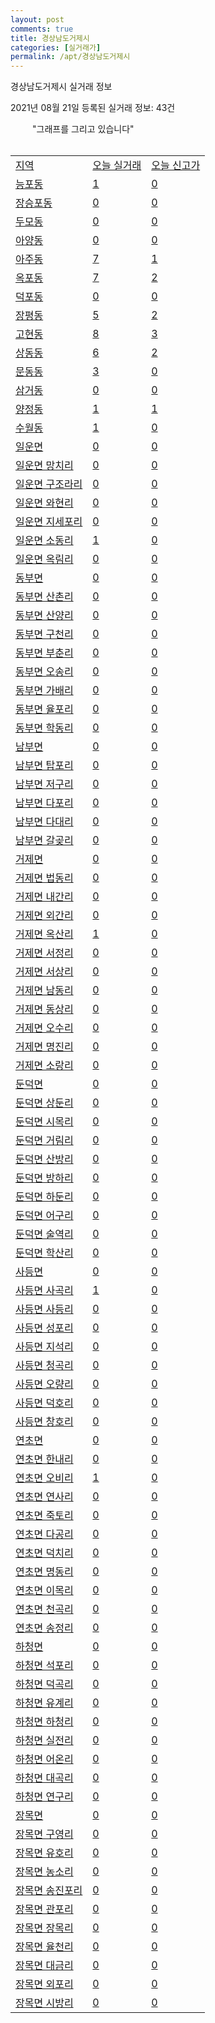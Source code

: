 ```yaml
---
layout: post
comments: true
title: 경상남도거제시
categories: [실거래가]
permalink: /apt/경상남도거제시
---
```


경상남도거제시 실거래 정보

2021년 08월 21일 등록된 실거래 정보: 43건

<script async src="https://pagead2.googlesyndication.com/pagead/js/adsbygoogle.js?client=ca-pub-3485438051770037"
 crossorigin="anonymous"></script>

<script type="text/javascript">
  google.charts.load('current', {'packages':['corechart']});
  google.charts.setOnLoadCallback(drawChart);

  function drawChart() {
    var data = google.visualization.arrayToDataTable([['거래일', '매매', '전월세', '전매'], ['19-11', 0, 0, 10], ['19-12', 0, 0, 138], ['20-01', 0, 0, 124], ['20-02', 0, 0, 49], ['20-03', 0, 0, 32], ['20-04', 0, 0, 56], ['20-05', 0, 0, 116], ['20-06', 0, 0, 91], ['20-07', 0, 0, 13], ['20-08', 64, 103, 11], ['20-09', 161, 241, 9], ['20-10', 221, 266, 12], ['20-11', 498, 261, 67], ['20-12', 696, 252, 39], ['21-01', 525, 252, 22], ['21-02', 304, 316, 21], ['21-03', 448, 260, 18], ['21-04', 375, 255, 26], ['21-05', 433, 541, 370], ['21-06', 426, 557, 196], ['21-07', 425, 426, 242], ['21-08', 113, 68, 24]]);

    var options = {
      title: '최근 1년간 유형별 거래량 추이',
      legend: { position: 'bottom' }
    };

    setTimeout(function() {
        var chart = new google.visualization.LineChart(document.getElementById('columnchart_material'));
        chart.draw(data, (options));
        document.getElementById('loading').style.display = 'none';
    }, 1500);

  }
</script>

<div id="loading" style="z-index:20; display: block; margin-left: 35px">"그래프를 그리고 있습니다"</div>
<div id="columnchart_material" style="width: 95%; margin-left: -35px; display: block"></div>
<div style="width: 95%; margin-left: -35px; display: block">
      <script async src="https://pagead2.googlesyndication.com/pagead/js/adsbygoogle.js?client=ca-pub-3485438051770037"
          crossorigin="anonymous"></script>
      <ins class="adsbygoogle"
          style="display:block"
          data-ad-format="fluid"
          data-ad-layout-key="-fb+5w+4e-db+86"
          data-ad-client="ca-pub-3485438051770037"
          data-ad-slot="1827090281"></ins>
      <script>
          (adsbygoogle = window.adsbygoogle || []).push({});
      </script>
</div>
<br>
<table class="sortable">
  <tr>
    <td><a href="#">지역</a></td>
    <td><a href="#">오늘 실거래</a></td>
    <td><a href="#">오늘 신고가</a></td>
  </tr>

  
  <tr class="item">
    <td><a href="경상남도거제시능포동">능포동</a></td>
    <td><a href="경상남도거제시능포동">1</a></td>
    <td><a href="경상남도거제시능포동">0</a></td>
  </tr>
    

  <tr class="item">
    <td><a href="경상남도거제시장승포동">장승포동</a></td>
    <td><a href="경상남도거제시장승포동">0</a></td>
    <td><a href="경상남도거제시장승포동">0</a></td>
  </tr>
    

  <tr class="item">
    <td><a href="경상남도거제시두모동">두모동</a></td>
    <td><a href="경상남도거제시두모동">0</a></td>
    <td><a href="경상남도거제시두모동">0</a></td>
  </tr>
    

  <tr class="item">
    <td><a href="경상남도거제시아양동">아양동</a></td>
    <td><a href="경상남도거제시아양동">0</a></td>
    <td><a href="경상남도거제시아양동">0</a></td>
  </tr>
    

  <tr class="item">
    <td><a href="경상남도거제시아주동">아주동</a></td>
    <td><a href="경상남도거제시아주동">7</a></td>
    <td><a href="경상남도거제시아주동">1</a></td>
  </tr>
    

  <tr class="item">
    <td><a href="경상남도거제시옥포동">옥포동</a></td>
    <td><a href="경상남도거제시옥포동">7</a></td>
    <td><a href="경상남도거제시옥포동">2</a></td>
  </tr>
    

  <tr class="item">
    <td><a href="경상남도거제시덕포동">덕포동</a></td>
    <td><a href="경상남도거제시덕포동">0</a></td>
    <td><a href="경상남도거제시덕포동">0</a></td>
  </tr>
    

  <tr class="item">
    <td><a href="경상남도거제시장평동">장평동</a></td>
    <td><a href="경상남도거제시장평동">5</a></td>
    <td><a href="경상남도거제시장평동">2</a></td>
  </tr>
    

  <tr class="item">
    <td><a href="경상남도거제시고현동">고현동</a></td>
    <td><a href="경상남도거제시고현동">8</a></td>
    <td><a href="경상남도거제시고현동">3</a></td>
  </tr>
    

  <tr class="item">
    <td><a href="경상남도거제시상동동">상동동</a></td>
    <td><a href="경상남도거제시상동동">6</a></td>
    <td><a href="경상남도거제시상동동">2</a></td>
  </tr>
    

  <tr class="item">
    <td><a href="경상남도거제시문동동">문동동</a></td>
    <td><a href="경상남도거제시문동동">3</a></td>
    <td><a href="경상남도거제시문동동">0</a></td>
  </tr>
    

  <tr class="item">
    <td><a href="경상남도거제시삼거동">삼거동</a></td>
    <td><a href="경상남도거제시삼거동">0</a></td>
    <td><a href="경상남도거제시삼거동">0</a></td>
  </tr>
    

  <tr class="item">
    <td><a href="경상남도거제시양정동">양정동</a></td>
    <td><a href="경상남도거제시양정동">1</a></td>
    <td><a href="경상남도거제시양정동">1</a></td>
  </tr>
    

  <tr class="item">
    <td><a href="경상남도거제시수월동">수월동</a></td>
    <td><a href="경상남도거제시수월동">1</a></td>
    <td><a href="경상남도거제시수월동">0</a></td>
  </tr>
    

  <tr class="item">
    <td><a href="경상남도거제시일운면">일운면</a></td>
    <td><a href="경상남도거제시일운면">0</a></td>
    <td><a href="경상남도거제시일운면">0</a></td>
  </tr>
    

  <tr class="item">
    <td><a href="경상남도거제시일운면망치리">일운면 망치리</a></td>
    <td><a href="경상남도거제시일운면망치리">0</a></td>
    <td><a href="경상남도거제시일운면망치리">0</a></td>
  </tr>
    

  <tr class="item">
    <td><a href="경상남도거제시일운면구조라리">일운면 구조라리</a></td>
    <td><a href="경상남도거제시일운면구조라리">0</a></td>
    <td><a href="경상남도거제시일운면구조라리">0</a></td>
  </tr>
    

  <tr class="item">
    <td><a href="경상남도거제시일운면와현리">일운면 와현리</a></td>
    <td><a href="경상남도거제시일운면와현리">0</a></td>
    <td><a href="경상남도거제시일운면와현리">0</a></td>
  </tr>
    

  <tr class="item">
    <td><a href="경상남도거제시일운면지세포리">일운면 지세포리</a></td>
    <td><a href="경상남도거제시일운면지세포리">0</a></td>
    <td><a href="경상남도거제시일운면지세포리">0</a></td>
  </tr>
    

  <tr class="item">
    <td><a href="경상남도거제시일운면소동리">일운면 소동리</a></td>
    <td><a href="경상남도거제시일운면소동리">1</a></td>
    <td><a href="경상남도거제시일운면소동리">0</a></td>
  </tr>
    

  <tr class="item">
    <td><a href="경상남도거제시일운면옥림리">일운면 옥림리</a></td>
    <td><a href="경상남도거제시일운면옥림리">0</a></td>
    <td><a href="경상남도거제시일운면옥림리">0</a></td>
  </tr>
    

  <tr class="item">
    <td><a href="경상남도거제시동부면">동부면</a></td>
    <td><a href="경상남도거제시동부면">0</a></td>
    <td><a href="경상남도거제시동부면">0</a></td>
  </tr>
    

  <tr class="item">
    <td><a href="경상남도거제시동부면산촌리">동부면 산촌리</a></td>
    <td><a href="경상남도거제시동부면산촌리">0</a></td>
    <td><a href="경상남도거제시동부면산촌리">0</a></td>
  </tr>
    

  <tr class="item">
    <td><a href="경상남도거제시동부면산양리">동부면 산양리</a></td>
    <td><a href="경상남도거제시동부면산양리">0</a></td>
    <td><a href="경상남도거제시동부면산양리">0</a></td>
  </tr>
    

  <tr class="item">
    <td><a href="경상남도거제시동부면구천리">동부면 구천리</a></td>
    <td><a href="경상남도거제시동부면구천리">0</a></td>
    <td><a href="경상남도거제시동부면구천리">0</a></td>
  </tr>
    

  <tr class="item">
    <td><a href="경상남도거제시동부면부춘리">동부면 부춘리</a></td>
    <td><a href="경상남도거제시동부면부춘리">0</a></td>
    <td><a href="경상남도거제시동부면부춘리">0</a></td>
  </tr>
    

  <tr class="item">
    <td><a href="경상남도거제시동부면오송리">동부면 오송리</a></td>
    <td><a href="경상남도거제시동부면오송리">0</a></td>
    <td><a href="경상남도거제시동부면오송리">0</a></td>
  </tr>
    

  <tr class="item">
    <td><a href="경상남도거제시동부면가배리">동부면 가배리</a></td>
    <td><a href="경상남도거제시동부면가배리">0</a></td>
    <td><a href="경상남도거제시동부면가배리">0</a></td>
  </tr>
    

  <tr class="item">
    <td><a href="경상남도거제시동부면율포리">동부면 율포리</a></td>
    <td><a href="경상남도거제시동부면율포리">0</a></td>
    <td><a href="경상남도거제시동부면율포리">0</a></td>
  </tr>
    

  <tr class="item">
    <td><a href="경상남도거제시동부면학동리">동부면 학동리</a></td>
    <td><a href="경상남도거제시동부면학동리">0</a></td>
    <td><a href="경상남도거제시동부면학동리">0</a></td>
  </tr>
    

  <tr class="item">
    <td><a href="경상남도거제시남부면">남부면</a></td>
    <td><a href="경상남도거제시남부면">0</a></td>
    <td><a href="경상남도거제시남부면">0</a></td>
  </tr>
    

  <tr class="item">
    <td><a href="경상남도거제시남부면탑포리">남부면 탑포리</a></td>
    <td><a href="경상남도거제시남부면탑포리">0</a></td>
    <td><a href="경상남도거제시남부면탑포리">0</a></td>
  </tr>
    

  <tr class="item">
    <td><a href="경상남도거제시남부면저구리">남부면 저구리</a></td>
    <td><a href="경상남도거제시남부면저구리">0</a></td>
    <td><a href="경상남도거제시남부면저구리">0</a></td>
  </tr>
    

  <tr class="item">
    <td><a href="경상남도거제시남부면다포리">남부면 다포리</a></td>
    <td><a href="경상남도거제시남부면다포리">0</a></td>
    <td><a href="경상남도거제시남부면다포리">0</a></td>
  </tr>
    

  <tr class="item">
    <td><a href="경상남도거제시남부면다대리">남부면 다대리</a></td>
    <td><a href="경상남도거제시남부면다대리">0</a></td>
    <td><a href="경상남도거제시남부면다대리">0</a></td>
  </tr>
    

  <tr class="item">
    <td><a href="경상남도거제시남부면갈곶리">남부면 갈곶리</a></td>
    <td><a href="경상남도거제시남부면갈곶리">0</a></td>
    <td><a href="경상남도거제시남부면갈곶리">0</a></td>
  </tr>
    

  <tr class="item">
    <td><a href="경상남도거제시거제면">거제면</a></td>
    <td><a href="경상남도거제시거제면">0</a></td>
    <td><a href="경상남도거제시거제면">0</a></td>
  </tr>
    

  <tr class="item">
    <td><a href="경상남도거제시거제면법동리">거제면 법동리</a></td>
    <td><a href="경상남도거제시거제면법동리">0</a></td>
    <td><a href="경상남도거제시거제면법동리">0</a></td>
  </tr>
    

  <tr class="item">
    <td><a href="경상남도거제시거제면내간리">거제면 내간리</a></td>
    <td><a href="경상남도거제시거제면내간리">0</a></td>
    <td><a href="경상남도거제시거제면내간리">0</a></td>
  </tr>
    

  <tr class="item">
    <td><a href="경상남도거제시거제면외간리">거제면 외간리</a></td>
    <td><a href="경상남도거제시거제면외간리">0</a></td>
    <td><a href="경상남도거제시거제면외간리">0</a></td>
  </tr>
    

  <tr class="item">
    <td><a href="경상남도거제시거제면옥산리">거제면 옥산리</a></td>
    <td><a href="경상남도거제시거제면옥산리">1</a></td>
    <td><a href="경상남도거제시거제면옥산리">0</a></td>
  </tr>
    

  <tr class="item">
    <td><a href="경상남도거제시거제면서정리">거제면 서정리</a></td>
    <td><a href="경상남도거제시거제면서정리">0</a></td>
    <td><a href="경상남도거제시거제면서정리">0</a></td>
  </tr>
    

  <tr class="item">
    <td><a href="경상남도거제시거제면서상리">거제면 서상리</a></td>
    <td><a href="경상남도거제시거제면서상리">0</a></td>
    <td><a href="경상남도거제시거제면서상리">0</a></td>
  </tr>
    

  <tr class="item">
    <td><a href="경상남도거제시거제면남동리">거제면 남동리</a></td>
    <td><a href="경상남도거제시거제면남동리">0</a></td>
    <td><a href="경상남도거제시거제면남동리">0</a></td>
  </tr>
    

  <tr class="item">
    <td><a href="경상남도거제시거제면동상리">거제면 동상리</a></td>
    <td><a href="경상남도거제시거제면동상리">0</a></td>
    <td><a href="경상남도거제시거제면동상리">0</a></td>
  </tr>
    

  <tr class="item">
    <td><a href="경상남도거제시거제면오수리">거제면 오수리</a></td>
    <td><a href="경상남도거제시거제면오수리">0</a></td>
    <td><a href="경상남도거제시거제면오수리">0</a></td>
  </tr>
    

  <tr class="item">
    <td><a href="경상남도거제시거제면명진리">거제면 명진리</a></td>
    <td><a href="경상남도거제시거제면명진리">0</a></td>
    <td><a href="경상남도거제시거제면명진리">0</a></td>
  </tr>
    

  <tr class="item">
    <td><a href="경상남도거제시거제면소랑리">거제면 소랑리</a></td>
    <td><a href="경상남도거제시거제면소랑리">0</a></td>
    <td><a href="경상남도거제시거제면소랑리">0</a></td>
  </tr>
    

  <tr class="item">
    <td><a href="경상남도거제시둔덕면">둔덕면</a></td>
    <td><a href="경상남도거제시둔덕면">0</a></td>
    <td><a href="경상남도거제시둔덕면">0</a></td>
  </tr>
    

  <tr class="item">
    <td><a href="경상남도거제시둔덕면상둔리">둔덕면 상둔리</a></td>
    <td><a href="경상남도거제시둔덕면상둔리">0</a></td>
    <td><a href="경상남도거제시둔덕면상둔리">0</a></td>
  </tr>
    

  <tr class="item">
    <td><a href="경상남도거제시둔덕면시목리">둔덕면 시목리</a></td>
    <td><a href="경상남도거제시둔덕면시목리">0</a></td>
    <td><a href="경상남도거제시둔덕면시목리">0</a></td>
  </tr>
    

  <tr class="item">
    <td><a href="경상남도거제시둔덕면거림리">둔덕면 거림리</a></td>
    <td><a href="경상남도거제시둔덕면거림리">0</a></td>
    <td><a href="경상남도거제시둔덕면거림리">0</a></td>
  </tr>
    

  <tr class="item">
    <td><a href="경상남도거제시둔덕면산방리">둔덕면 산방리</a></td>
    <td><a href="경상남도거제시둔덕면산방리">0</a></td>
    <td><a href="경상남도거제시둔덕면산방리">0</a></td>
  </tr>
    

  <tr class="item">
    <td><a href="경상남도거제시둔덕면방하리">둔덕면 방하리</a></td>
    <td><a href="경상남도거제시둔덕면방하리">0</a></td>
    <td><a href="경상남도거제시둔덕면방하리">0</a></td>
  </tr>
    

  <tr class="item">
    <td><a href="경상남도거제시둔덕면하둔리">둔덕면 하둔리</a></td>
    <td><a href="경상남도거제시둔덕면하둔리">0</a></td>
    <td><a href="경상남도거제시둔덕면하둔리">0</a></td>
  </tr>
    

  <tr class="item">
    <td><a href="경상남도거제시둔덕면어구리">둔덕면 어구리</a></td>
    <td><a href="경상남도거제시둔덕면어구리">0</a></td>
    <td><a href="경상남도거제시둔덕면어구리">0</a></td>
  </tr>
    

  <tr class="item">
    <td><a href="경상남도거제시둔덕면술역리">둔덕면 술역리</a></td>
    <td><a href="경상남도거제시둔덕면술역리">0</a></td>
    <td><a href="경상남도거제시둔덕면술역리">0</a></td>
  </tr>
    

  <tr class="item">
    <td><a href="경상남도거제시둔덕면학산리">둔덕면 학산리</a></td>
    <td><a href="경상남도거제시둔덕면학산리">0</a></td>
    <td><a href="경상남도거제시둔덕면학산리">0</a></td>
  </tr>
    

  <tr class="item">
    <td><a href="경상남도거제시사등면">사등면</a></td>
    <td><a href="경상남도거제시사등면">0</a></td>
    <td><a href="경상남도거제시사등면">0</a></td>
  </tr>
    

  <tr class="item">
    <td><a href="경상남도거제시사등면사곡리">사등면 사곡리</a></td>
    <td><a href="경상남도거제시사등면사곡리">1</a></td>
    <td><a href="경상남도거제시사등면사곡리">0</a></td>
  </tr>
    

  <tr class="item">
    <td><a href="경상남도거제시사등면사등리">사등면 사등리</a></td>
    <td><a href="경상남도거제시사등면사등리">0</a></td>
    <td><a href="경상남도거제시사등면사등리">0</a></td>
  </tr>
    

  <tr class="item">
    <td><a href="경상남도거제시사등면성포리">사등면 성포리</a></td>
    <td><a href="경상남도거제시사등면성포리">0</a></td>
    <td><a href="경상남도거제시사등면성포리">0</a></td>
  </tr>
    

  <tr class="item">
    <td><a href="경상남도거제시사등면지석리">사등면 지석리</a></td>
    <td><a href="경상남도거제시사등면지석리">0</a></td>
    <td><a href="경상남도거제시사등면지석리">0</a></td>
  </tr>
    

  <tr class="item">
    <td><a href="경상남도거제시사등면청곡리">사등면 청곡리</a></td>
    <td><a href="경상남도거제시사등면청곡리">0</a></td>
    <td><a href="경상남도거제시사등면청곡리">0</a></td>
  </tr>
    

  <tr class="item">
    <td><a href="경상남도거제시사등면오량리">사등면 오량리</a></td>
    <td><a href="경상남도거제시사등면오량리">0</a></td>
    <td><a href="경상남도거제시사등면오량리">0</a></td>
  </tr>
    

  <tr class="item">
    <td><a href="경상남도거제시사등면덕호리">사등면 덕호리</a></td>
    <td><a href="경상남도거제시사등면덕호리">0</a></td>
    <td><a href="경상남도거제시사등면덕호리">0</a></td>
  </tr>
    

  <tr class="item">
    <td><a href="경상남도거제시사등면창호리">사등면 창호리</a></td>
    <td><a href="경상남도거제시사등면창호리">0</a></td>
    <td><a href="경상남도거제시사등면창호리">0</a></td>
  </tr>
    

  <tr class="item">
    <td><a href="경상남도거제시연초면">연초면</a></td>
    <td><a href="경상남도거제시연초면">0</a></td>
    <td><a href="경상남도거제시연초면">0</a></td>
  </tr>
    

  <tr class="item">
    <td><a href="경상남도거제시연초면한내리">연초면 한내리</a></td>
    <td><a href="경상남도거제시연초면한내리">0</a></td>
    <td><a href="경상남도거제시연초면한내리">0</a></td>
  </tr>
    

  <tr class="item">
    <td><a href="경상남도거제시연초면오비리">연초면 오비리</a></td>
    <td><a href="경상남도거제시연초면오비리">1</a></td>
    <td><a href="경상남도거제시연초면오비리">0</a></td>
  </tr>
    

  <tr class="item">
    <td><a href="경상남도거제시연초면연사리">연초면 연사리</a></td>
    <td><a href="경상남도거제시연초면연사리">0</a></td>
    <td><a href="경상남도거제시연초면연사리">0</a></td>
  </tr>
    

  <tr class="item">
    <td><a href="경상남도거제시연초면죽토리">연초면 죽토리</a></td>
    <td><a href="경상남도거제시연초면죽토리">0</a></td>
    <td><a href="경상남도거제시연초면죽토리">0</a></td>
  </tr>
    

  <tr class="item">
    <td><a href="경상남도거제시연초면다공리">연초면 다공리</a></td>
    <td><a href="경상남도거제시연초면다공리">0</a></td>
    <td><a href="경상남도거제시연초면다공리">0</a></td>
  </tr>
    

  <tr class="item">
    <td><a href="경상남도거제시연초면덕치리">연초면 덕치리</a></td>
    <td><a href="경상남도거제시연초면덕치리">0</a></td>
    <td><a href="경상남도거제시연초면덕치리">0</a></td>
  </tr>
    

  <tr class="item">
    <td><a href="경상남도거제시연초면명동리">연초면 명동리</a></td>
    <td><a href="경상남도거제시연초면명동리">0</a></td>
    <td><a href="경상남도거제시연초면명동리">0</a></td>
  </tr>
    

  <tr class="item">
    <td><a href="경상남도거제시연초면이목리">연초면 이목리</a></td>
    <td><a href="경상남도거제시연초면이목리">0</a></td>
    <td><a href="경상남도거제시연초면이목리">0</a></td>
  </tr>
    

  <tr class="item">
    <td><a href="경상남도거제시연초면천곡리">연초면 천곡리</a></td>
    <td><a href="경상남도거제시연초면천곡리">0</a></td>
    <td><a href="경상남도거제시연초면천곡리">0</a></td>
  </tr>
    

  <tr class="item">
    <td><a href="경상남도거제시연초면송정리">연초면 송정리</a></td>
    <td><a href="경상남도거제시연초면송정리">0</a></td>
    <td><a href="경상남도거제시연초면송정리">0</a></td>
  </tr>
    

  <tr class="item">
    <td><a href="경상남도거제시하청면">하청면</a></td>
    <td><a href="경상남도거제시하청면">0</a></td>
    <td><a href="경상남도거제시하청면">0</a></td>
  </tr>
    

  <tr class="item">
    <td><a href="경상남도거제시하청면석포리">하청면 석포리</a></td>
    <td><a href="경상남도거제시하청면석포리">0</a></td>
    <td><a href="경상남도거제시하청면석포리">0</a></td>
  </tr>
    

  <tr class="item">
    <td><a href="경상남도거제시하청면덕곡리">하청면 덕곡리</a></td>
    <td><a href="경상남도거제시하청면덕곡리">0</a></td>
    <td><a href="경상남도거제시하청면덕곡리">0</a></td>
  </tr>
    

  <tr class="item">
    <td><a href="경상남도거제시하청면유계리">하청면 유계리</a></td>
    <td><a href="경상남도거제시하청면유계리">0</a></td>
    <td><a href="경상남도거제시하청면유계리">0</a></td>
  </tr>
    

  <tr class="item">
    <td><a href="경상남도거제시하청면하청리">하청면 하청리</a></td>
    <td><a href="경상남도거제시하청면하청리">0</a></td>
    <td><a href="경상남도거제시하청면하청리">0</a></td>
  </tr>
    

  <tr class="item">
    <td><a href="경상남도거제시하청면실전리">하청면 실전리</a></td>
    <td><a href="경상남도거제시하청면실전리">0</a></td>
    <td><a href="경상남도거제시하청면실전리">0</a></td>
  </tr>
    

  <tr class="item">
    <td><a href="경상남도거제시하청면어온리">하청면 어온리</a></td>
    <td><a href="경상남도거제시하청면어온리">0</a></td>
    <td><a href="경상남도거제시하청면어온리">0</a></td>
  </tr>
    

  <tr class="item">
    <td><a href="경상남도거제시하청면대곡리">하청면 대곡리</a></td>
    <td><a href="경상남도거제시하청면대곡리">0</a></td>
    <td><a href="경상남도거제시하청면대곡리">0</a></td>
  </tr>
    

  <tr class="item">
    <td><a href="경상남도거제시하청면연구리">하청면 연구리</a></td>
    <td><a href="경상남도거제시하청면연구리">0</a></td>
    <td><a href="경상남도거제시하청면연구리">0</a></td>
  </tr>
    

  <tr class="item">
    <td><a href="경상남도거제시장목면">장목면</a></td>
    <td><a href="경상남도거제시장목면">0</a></td>
    <td><a href="경상남도거제시장목면">0</a></td>
  </tr>
    

  <tr class="item">
    <td><a href="경상남도거제시장목면구영리">장목면 구영리</a></td>
    <td><a href="경상남도거제시장목면구영리">0</a></td>
    <td><a href="경상남도거제시장목면구영리">0</a></td>
  </tr>
    

  <tr class="item">
    <td><a href="경상남도거제시장목면유호리">장목면 유호리</a></td>
    <td><a href="경상남도거제시장목면유호리">0</a></td>
    <td><a href="경상남도거제시장목면유호리">0</a></td>
  </tr>
    

  <tr class="item">
    <td><a href="경상남도거제시장목면농소리">장목면 농소리</a></td>
    <td><a href="경상남도거제시장목면농소리">0</a></td>
    <td><a href="경상남도거제시장목면농소리">0</a></td>
  </tr>
    

  <tr class="item">
    <td><a href="경상남도거제시장목면송진포리">장목면 송진포리</a></td>
    <td><a href="경상남도거제시장목면송진포리">0</a></td>
    <td><a href="경상남도거제시장목면송진포리">0</a></td>
  </tr>
    

  <tr class="item">
    <td><a href="경상남도거제시장목면관포리">장목면 관포리</a></td>
    <td><a href="경상남도거제시장목면관포리">0</a></td>
    <td><a href="경상남도거제시장목면관포리">0</a></td>
  </tr>
    

  <tr class="item">
    <td><a href="경상남도거제시장목면장목리">장목면 장목리</a></td>
    <td><a href="경상남도거제시장목면장목리">0</a></td>
    <td><a href="경상남도거제시장목면장목리">0</a></td>
  </tr>
    

  <tr class="item">
    <td><a href="경상남도거제시장목면율천리">장목면 율천리</a></td>
    <td><a href="경상남도거제시장목면율천리">0</a></td>
    <td><a href="경상남도거제시장목면율천리">0</a></td>
  </tr>
    

  <tr class="item">
    <td><a href="경상남도거제시장목면대금리">장목면 대금리</a></td>
    <td><a href="경상남도거제시장목면대금리">0</a></td>
    <td><a href="경상남도거제시장목면대금리">0</a></td>
  </tr>
    

  <tr class="item">
    <td><a href="경상남도거제시장목면외포리">장목면 외포리</a></td>
    <td><a href="경상남도거제시장목면외포리">0</a></td>
    <td><a href="경상남도거제시장목면외포리">0</a></td>
  </tr>
    

  <tr class="item">
    <td><a href="경상남도거제시장목면시방리">장목면 시방리</a></td>
    <td><a href="경상남도거제시장목면시방리">0</a></td>
    <td><a href="경상남도거제시장목면시방리">0</a></td>
  </tr>
    


</table>


    